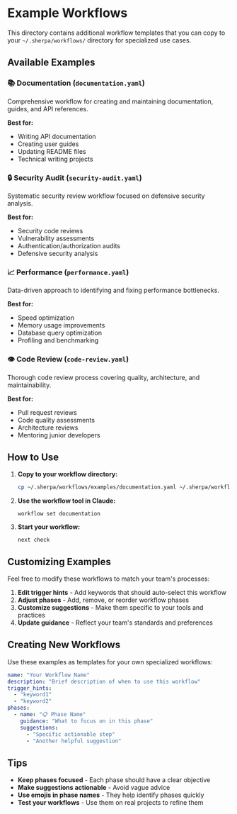 # Example Workflows

This directory contains additional workflow templates that you can copy to your `~/.sherpa/workflows/` directory for specialized use cases.

## Available Examples

### 📚 Documentation (`documentation.yaml`)
Comprehensive workflow for creating and maintaining documentation, guides, and API references.

**Best for:**
- Writing API documentation
- Creating user guides
- Updating README files
- Technical writing projects

### 🔒 Security Audit (`security-audit.yaml`)
Systematic security review workflow focused on defensive security analysis.

**Best for:**
- Security code reviews
- Vulnerability assessments
- Authentication/authorization audits
- Defensive security analysis

### 📈 Performance (`performance.yaml`)
Data-driven approach to identifying and fixing performance bottlenecks.

**Best for:**
- Speed optimization
- Memory usage improvements
- Database query optimization
- Profiling and benchmarking

### 👁️ Code Review (`code-review.yaml`)
Thorough code review process covering quality, architecture, and maintainability.

**Best for:**
- Pull request reviews
- Code quality assessments
- Architecture reviews
- Mentoring junior developers

## How to Use

1. **Copy to your workflow directory:**
   ```bash
   cp ~/.sherpa/workflows/examples/documentation.yaml ~/.sherpa/workflows/
   ```

2. **Use the workflow tool in Claude:**
   ```
   workflow set documentation
   ```

3. **Start your workflow:**
   ```
   next check
   ```

## Customizing Examples

Feel free to modify these workflows to match your team's processes:

1. **Edit trigger hints** - Add keywords that should auto-select this workflow
2. **Adjust phases** - Add, remove, or reorder workflow phases
3. **Customize suggestions** - Make them specific to your tools and practices
4. **Update guidance** - Reflect your team's standards and preferences

## Creating New Workflows

Use these examples as templates for your own specialized workflows:

```yaml
name: "Your Workflow Name"
description: "Brief description of when to use this workflow"
trigger_hints:
  - "keyword1"
  - "keyword2"
phases:
  - name: "📋 Phase Name"
    guidance: "What to focus on in this phase"
    suggestions:
      - "Specific actionable step"
      - "Another helpful suggestion"
```

## Tips

- **Keep phases focused** - Each phase should have a clear objective
- **Make suggestions actionable** - Avoid vague advice
- **Use emojis in phase names** - They help identify phases quickly
- **Test your workflows** - Use them on real projects to refine them